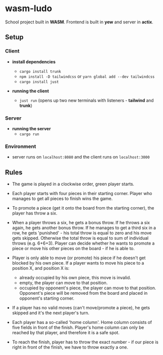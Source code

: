 # wasm-ludo
School project built in **WASM**. Frontend is built in **yew** and server in **actix**.

## Setup 

### Client
- **install dependencies**

  - ```cargo install trunk```
  - ```npm install -D tailwindcss``` or ```yarn global add --dev tailwindcss```
  - ```cargo install just```

- **running the client** 
  - ```just run``` (opens up two new terminals with listeners - **tailwind** and **trunk**)

### Server

- **running the server**
  - ```cargo run```

### Environment

- server runs on ```localhost:8080``` and the client runs on ```localhost:3000```

## Rules

- The game is played in a clockwise order, green player starts.
- Each player starts with four pieces in their starting corner. Player who manages to get all pieces to finish wins the game.
- To promote a piece (get it onto the board from the starting corner), the player has throw a six.
- When a player throws a six, he gets a bonus throw. If he throws a six again, he gets another bonus throw. If he manages to get a third six in a row, he gets 'punished' - his total throw is equal to zero and his move gets skipped. Otherwise the total throw is equal to sum of individual throws (e.g. 6+6+3). Player can decide whether he wants to promote a piece or move his other pieces on the board - if he is able to.
- Player is only able to move (or promote) his piece if he doesn't get blocked by his own piece. If a player wants to move his piece to a position X, and position X is:
    - already occupied by his own piece, this move is invalid.
    - empty, the player can move to that position.
    - occupied by opponent's piece, the player can move to that position. Opponent's piece will be removed from the board and placed in opponent's starting corner.

- If a player has no valid moves (can't move/promote a piece), he gets skipped and it's the next player's turn.
- Each player has a so-called 'home column'. Home column consists of five fields in front of the finish. Player's home column can only be reached by that player, and therefore it is a safe spot.
- To reach the finish, player has to throw the exact number - if our piece is right in front of the finish, we have to throw exactly a one.